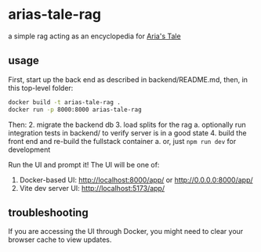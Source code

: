 # arias-tale-rag

a simple rag acting as an encyclopedia for [Aria's Tale](https://www.ariastale.com/)

## usage

First, start up the back end as described in backend/README.md, then, in this top-level folder:

```bash
docker build -t arias-tale-rag .
docker run -p 8000:8000 arias-tale-rag
```

Then:
2. migrate the backend db
3. load splits for the rag
    a. optionally run integration tests in backend/ to verify server is in a good state
4. build the front end and re-build the fullstack container
    a. or, just `npm run dev` for development

Run the UI and prompt it! The UI will be one of:

1. Docker-based UI: <http://localhost:8000/app/> or <http://0.0.0.0:8000/app/>
2. Vite dev server UI: <http://localhost:5173/app/>

## troubleshooting

If you are accessing the UI through Docker, you might need to clear your browser cache to view updates.
